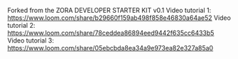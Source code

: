 Forked from the ZORA DEVELOPER STARTER KIT v0.1
Video tutorial 1: https://www.loom.com/share/b29660f159ab498f858e46830a64ae52
Video tutorial 2: https://www.loom.com/share/78ceddea86894eed9442f635cc6433b5
Video tutorial 3: https://www.loom.com/share/05ebcbda8ea34a9e973ea82e327a85a0